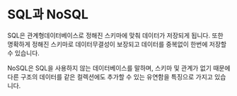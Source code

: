 # SQL과 NoSQL

SQL은 관계형데이터베이스로 정해진 스키마에 맞춰 데이터가 저장되게 됩니다. 또한 명확하게 정해진 스키마로 데이터무결성이 보장되고 데이터를 중복없이 한번에 저장할 수 있습니다.

NoSQL은 SQL을 사용하지 않는 데이터베이스를 말하며, 스키마 및 관계가 없기 때문에 다른 구조의 데이터를 같은 컬렉션에도 추가할 수 있는 유연함을 특징으로 가지고 있습니다.

